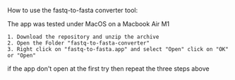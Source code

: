 How to use the fastq-to-fasta converter tool:

The app was tested under MacOS on a Macbook Air M1

    1. Download the repository and unzip the archive
    2. Open the Folder "fastq-to-fasta-converter"
    3. Right click on "fastq-to-fasta.app" and select "Open" click on "OK" or "Open"

if the app don't open at the first try then repeat the three steps above
